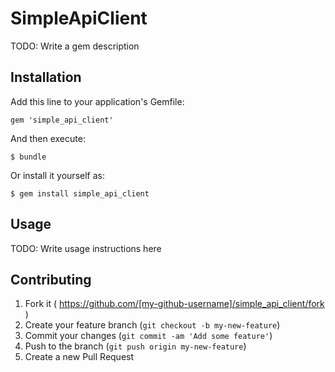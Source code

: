 # SimpleApiClient

TODO: Write a gem description

## Installation

Add this line to your application's Gemfile:

    gem 'simple_api_client'

And then execute:

    $ bundle

Or install it yourself as:

    $ gem install simple_api_client

## Usage

TODO: Write usage instructions here

## Contributing

1. Fork it ( https://github.com/[my-github-username]/simple_api_client/fork )
2. Create your feature branch (`git checkout -b my-new-feature`)
3. Commit your changes (`git commit -am 'Add some feature'`)
4. Push to the branch (`git push origin my-new-feature`)
5. Create a new Pull Request

